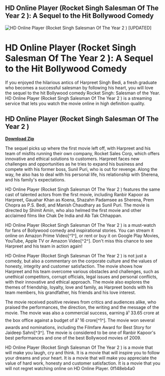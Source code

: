 ## HD Online Player (Rocket Singh Salesman Of The Year 2 ): A Sequel to the Hit Bollywood Comedy

 
![HD Online Player (Rocket Singh Salesman Of The Year 2 ) \[UPDATED\]](https://encrypted-tbn1.gstatic.com/images?q=tbn:ANd9GcQylqfEK4CHL4hR9QjxF6-KW6gdk4xxerY7PWW9zBzajVCKDoSyv3bGLx0)

 
# HD Online Player (Rocket Singh Salesman Of The Year 2 ): A Sequel to the Hit Bollywood Comedy
 
If you enjoyed the hilarious antics of Harpreet Singh Bedi, a fresh graduate who becomes a successful salesman by following his heart, you will love the sequel to the hit Bollywood comedy Rocket Singh: Salesman of the Year. HD Online Player (Rocket Singh Salesman Of The Year 2 ) is a streaming service that lets you watch the movie online in high definition quality.
 
## HD Online Player (Rocket Singh Salesman Of The Year 2 )


[**Download Zip**](https://www.google.com/url?q=https%3A%2F%2Fgeags.com%2F2tK9Cd&sa=D&sntz=1&usg=AOvVaw0Bsvz3TvBN_i94NknEWoRl)

 
The sequel picks up where the first movie left off, with Harpreet and his team of misfits running their own company, Rocket Sales Corp, which offers innovative and ethical solutions to customers. Harpreet faces new challenges and opportunities as he tries to expand his business and compete with his former boss, Sunil Puri, who is out for revenge. Along the way, he also has to deal with his personal life, his relationship with Sherena, and his family's expectations.
 
HD Online Player (Rocket Singh Salesman Of The Year 2 ) features the same cast of talented actors from the first movie, including Ranbir Kapoor as Harpreet, Gauahar Khan as Koena, Shazahn Padamsee as Sherena, Prem Chopra as P.S. Bedi, and Manish Chaudhary as Sunil Puri. The movie is directed by Shimit Amin, who also helmed the first movie and other acclaimed films like Chak De India and Ab Tak Chhappan.
 
HD Online Player (Rocket Singh Salesman Of The Year 2 ) is a must-watch for fans of Bollywood comedy and inspirational stories. You can stream it online on Amazon Prime Video[^1^], or rent or buy it on Google Play Movies, YouTube, Apple TV or Amazon Video[^2^]. Don't miss this chance to see Harpreet and his team in action again!
  
HD Online Player (Rocket Singh Salesman Of The Year 2 ) is not just a comedy, but also a commentary on the corporate culture and the values of honesty, integrity and customer satisfaction. The movie shows how Harpreet and his team overcome various obstacles and challenges, such as unethical competitors, corrupt officials, legal issues and personal conflicts, with their innovative and ethical approach. The movie also explores the themes of friendship, loyalty, love and family, as Harpreet bonds with his team members, his grandfather, his friends and his love interest.
 
The movie received positive reviews from critics and audiences alike, who praised the performances, the direction, the writing and the message of the movie. The movie was also a commercial success, earning â¹ 33.65 crore at the box office against a budget of â¹ 16 crore[^1^]. The movie won several awards and nominations, including the Filmfare Award for Best Story for Jaideep Sahni[^3^]. The movie is considered to be one of Ranbir Kapoor's best performances and one of the best Bollywood movies of 2009.
 
HD Online Player (Rocket Singh Salesman Of The Year 2 ) is a movie that will make you laugh, cry and think. It is a movie that will inspire you to follow your dreams and your heart. It is a movie that will make you appreciate the value of hard work, honesty and customer satisfaction. It is a movie that you will not regret watching online on HD Online Player.
 0f148eb4a0
